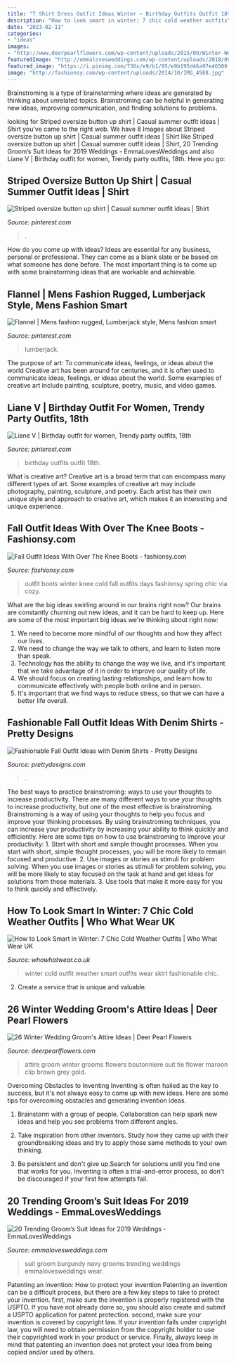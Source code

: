 ```yaml
---
title: "T Shirt Dress Outfit Ideas Winter ~ Birthday Outfits Outfit 18th"
description: "How to look smart in winter: 7 chic cold weather outfits"
date: "2023-02-11"
categories:
- "ideas"
images:
- "http://www.deerpearlflowers.com/wp-content/uploads/2015/09/Winter-Wedding-Grooms-Attire-Ideas-17.jpg"
featuredImage: "http://emmalovesweddings.com/wp-content/uploads/2018/09/unique-groom-wedding-suit-with-navy-and-burgundy.jpg"
featured_image: "https://i.pinimg.com/736x/e9/b1/95/e9b195d46a97e46506f791dc38ea992a.jpg"
image: "http://fashionsy.com/wp-content/uploads/2014/10/IMG_4588.jpg"
---
```



Brainstroming is a type of brainstorming where ideas are generated by thinking about unrelated topics. Brainstroming can be helpful in generating new ideas, improving communication, and finding solutions to problems.

	

		
looking for Striped oversize button up shirt | Casual summer outfit ideas | Shirt you've came to the right web. We have 8 Images about Striped oversize button up shirt | Casual summer outfit ideas | Shirt like Striped oversize button up shirt | Casual summer outfit ideas | Shirt, 20 Trending Groom’s Suit Ideas for 2019 Weddings - EmmaLovesWeddings and also Liane V | Birthday outfit for women, Trendy party outfits, 18th. Here you go:
		
    
## Striped Oversize Button Up Shirt | Casual Summer Outfit Ideas | Shirt

<img loading=lazy src="https://i.pinimg.com/736x/e9/b1/95/e9b195d46a97e46506f791dc38ea992a.jpg" onerror="this.onerror=null;this.src='https://tse1.mm.bing.net/th?id=OIP.E2P4Zf_ZIhDCh6j_Bxf2sAHaLH&amp;pid=15.1';" alt="Striped oversize button up shirt | Casual summer outfit ideas | Shirt">

_Source: pinterest.com_

>. 

	

How do you come up with ideas?
Ideas are essential for any business, personal or professional. They can come as a blank slate or be based on what someone has done before. The most important thing is to come up with some brainstorming ideas that are workable and achievable.

    
## Flannel | Mens Fashion Rugged, Lumberjack Style, Mens Fashion Smart

<img loading=lazy src="https://i.pinimg.com/736x/f7/c1/db/f7c1db038379686ad2832b6bb7e53995.jpg" onerror="this.onerror=null;this.src='https://tse1.mm.bing.net/th?id=OIP.waaB4IDFlLLRpGmvp7Q7MAHaLI&amp;pid=15.1';" alt="Flannel | Mens fashion rugged, Lumberjack style, Mens fashion smart">

_Source: pinterest.com_

>lumberjack. 

	

The purpose of art: To communicate ideas, feelings, or ideas about the world
Creative art has been around for centuries, and it is often used to communicate ideas, feelings, or ideas about the world. Some examples of creative art include painting, sculpture, poetry, music, and video games.

    
## Liane V | Birthday Outfit For Women, Trendy Party Outfits, 18th

<img loading=lazy src="https://i.pinimg.com/736x/8e/2a/1b/8e2a1b8023d77c9268addef020ab0061.jpg" onerror="this.onerror=null;this.src='https://tse4.mm.bing.net/th?id=OIP.sWN1OLRl79zbLXTK4oaRsQHaIv&amp;pid=15.1';" alt="Liane V | Birthday outfit for women, Trendy party outfits, 18th">

_Source: pinterest.com_

>birthday outfits outfit 18th. 

	

What is creative art?
Creative art is a broad term that can encompass many different types of art. Some examples of creative art may include photography, painting, sculpture, and poetry. Each artist has their own unique style and approach to creative art, which makes it an interesting and unique experience.

    
## Fall Outfit Ideas With Over The Knee Boots - Fashionsy.com

<img loading=lazy src="http://fashionsy.com/wp-content/uploads/2014/10/IMG_4588.jpg" onerror="this.onerror=null;this.src='https://tse1.mm.bing.net/th?id=OIP.O8jfzSyjFeVHbG-YtVIpGwHaLH&amp;pid=15.1';" alt="Fall Outfit Ideas With Over The Knee Boots - fashionsy.com">

_Source: fashionsy.com_

>outfit boots winter knee cold fall outfits days fashionsy spring chic via cozy. 

	

What are the big ideas swirling around in our brains right now?
Our brains are constantly churning out new ideas, and it can be hard to keep up. Here are some of the most important big ideas we're thinking about right now: 
1. We need to become more mindful of our thoughts and how they affect our lives. 
2. We need to change the way we talk to others, and learn to listen more than speak. 
3. Technology has the ability to change the way we live, and it's important that we take advantage of it in order to improve our quality of life. 
4. We should focus on creating lasting relationships, and learn how to communicate effectively with people both online and in person. 
5. It's important that we find ways to reduce stress, so that we can have a better life overall.

    
## Fashionable Fall Outfit Ideas With Denim Shirts - Pretty Designs

<img loading=lazy src="http://www.prettydesigns.com/wp-content/uploads/2014/09/Street-Style-Outfit-Idea-with-Denim-Shirt.jpg" onerror="this.onerror=null;this.src='https://tse4.mm.bing.net/th?id=OIP.MbQDV56C3-koPvwaEph_dgHaMM&amp;pid=15.1';" alt="Fashionable Fall Outfit Ideas with Denim Shirts - Pretty Designs">

_Source: prettydesigns.com_

>. 

	

The best ways to practice brainstroming: ways to use your thoughts to increase productivity.
There are many different ways to use your thoughts to increase productivity, but one of the most effective is brainstroming. Brainstroming is a way of using your thoughts to help you focus and improve your thinking processes. By using brainstroming techniques, you can increase your productivity by increasing your ability to think quickly and efficiently. Here are some tips on how to use brainstroming to improve your productivity: 1. Start with short and simple thought processes. When you start with short, simple thought processes, you will be more likely to remain focused and productive. 2. Use images or stories as stimuli for problem solving. When you use images or stories as stimuli for problem solving, you will be more likely to stay focused on the task at hand and get ideas for solutions from those materials. 3. Use tools that make it more easy for you to think quickly and effectively.

    
## How To Look Smart In Winter: 7 Chic Cold Weather Outfits | Who What Wear UK

<img loading=lazy src="https://cdn.cliqueinc.com/cache/posts/130353/fashionable-cold-weather-winter-outfit-ideas-for-women-2013-130353-1511958487617-image.700x0c.jpg" onerror="this.onerror=null;this.src='https://tse4.mm.bing.net/th?id=OIP.u5GNIuROt0ZFxXfhRQjhvQHaMM&amp;pid=15.1';" alt="How to Look Smart in Winter: 7 Chic Cold Weather Outfits | Who What Wear UK">

_Source: whowhatwear.co.uk_

>winter cold outfit weather smart outfits wear skirt fashionable chic. 

	

2. Create a service that is unique and valuable.

    
## 26 Winter Wedding Groom&#039;s Attire Ideas | Deer Pearl Flowers

<img loading=lazy src="http://www.deerpearlflowers.com/wp-content/uploads/2015/09/Winter-Wedding-Grooms-Attire-Ideas-17.jpg" onerror="this.onerror=null;this.src='https://tse4.mm.bing.net/th?id=OIP.cDk3DJ8awQLhSllt-aq0EwHaLF&amp;pid=15.1';" alt="26 Winter Wedding Groom&#039;s Attire Ideas | Deer Pearl Flowers">

_Source: deerpearlflowers.com_

>attire groom winter grooms flowers boutonniere suit tie flower maroon clip brown grey gold. 

	

Overcoming Obstacles to Inventing
Inventing is often hailed as the key to success, but it's not always easy to come up with new ideas. Here are some tips for overcoming obstacles and generating invention ideas.
1. Brainstorm with a group of people. Collaboration can help spark new ideas and help you see problems from different angles.

2. Take inspiration from other inventors. Study how they came up with their groundbreaking ideas and try to apply those same methods to your own thinking.

3. Be persistent and don't give up.Search for solutions until you find one that works for you. Inventing is often a trial-and-error process, so don't be discouraged if your first few attempts fail.

    
## 20 Trending Groom’s Suit Ideas For 2019 Weddings - EmmaLovesWeddings

<img loading=lazy src="http://emmalovesweddings.com/wp-content/uploads/2018/09/unique-groom-wedding-suit-with-navy-and-burgundy.jpg" onerror="this.onerror=null;this.src='https://tse4.mm.bing.net/th?id=OIP.fMcJigd-CUn-wt9zgNpxNAHaLF&amp;pid=15.1';" alt="20 Trending Groom’s Suit Ideas for 2019 Weddings - EmmaLovesWeddings">

_Source: emmalovesweddings.com_

>suit groom burgundy navy grooms trending weddings emmalovesweddings wear. 

	

Patenting an invention: How to protect your invention
Patenting an invention can be a difficult process, but there are a few key steps to take to protect your invention. first, make sure the invention is properly registered with the USPTO. If you have not already done so, you should also create and submit a USPTO application for patent protection. second, make sure your invention is covered by copyright law. If your invention falls under copyright law, you will need to obtain permission from the copyright holder to use their copyrighted work in your product or service. Finally, always keep in mind that patenting an invention does not protect your idea from being copied and/or used by others.

